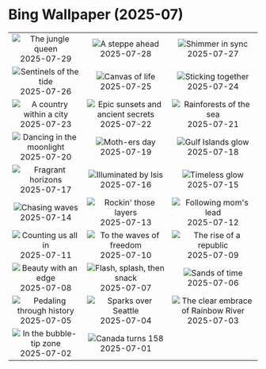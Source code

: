 # Bing Wallpaper (2025-07)

|  |  |  |
|:---:|:---:|:---:|
| ![](https://www.bing.com/th?id=OHR.TigerDay_EN-US5038876410_400x240.jpg "The jungle queen") 2025-07-29 | ![](https://www.bing.com/th?id=OHR.MongoliaYurts_EN-US1803457525_400x240.jpg "A steppe ahead") 2025-07-28 | ![](https://www.bing.com/th?id=OHR.BlackfinBarracuda_EN-US1227116811_400x240.jpg "Shimmer in sync") 2025-07-27 |
| ![](https://www.bing.com/th?id=OHR.MangroveTwilight_EN-US0646432423_400x240.jpg "Sentinels of the tide") 2025-07-26 | ![](https://www.bing.com/th?id=OHR.LasPalmas_EN-US0568727017_400x240.jpg "Canvas of life") 2025-07-25 | ![](https://www.bing.com/th?id=OHR.AshyWoodswallow_EN-US7005770998_400x240.jpg "Sticking together") 2025-07-24 |
| ![](https://www.bing.com/th?id=OHR.VaticanCity_EN-US5915643866_400x240.jpg "A country within a city") 2025-07-23 | ![](https://www.bing.com/th?id=OHR.BadlandsSunset_EN-US5821746223_400x240.jpg "Epic sunsets and ancient secrets") 2025-07-22 | ![](https://www.bing.com/th?id=OHR.AcroporaReef_EN-US5567789372_400x240.jpg "Rainforests of the sea") 2025-07-21 |
| ![](https://www.bing.com/th?id=OHR.BigMoon_EN-US5436003142_400x240.jpg "Dancing in the moonlight") 2025-07-20 | ![](https://www.bing.com/th?id=OHR.MothWeek_EN-US5360572836_400x240.jpg "Moth-ers day") 2025-07-19 | ![](https://www.bing.com/th?id=OHR.FloridaSeashore_EN-US9038929616_400x240.jpg "Gulf Islands glow") 2025-07-18 |
| ![](https://www.bing.com/th?id=OHR.FranceLavender_EN-US5224253118_400x240.jpg "Fragrant horizons") 2025-07-17 | ![](https://www.bing.com/th?id=OHR.TemplePhilae_EN-US5062419351_400x240.jpg "Illuminated by Isis") 2025-07-16 | ![](https://www.bing.com/th?id=OHR.PerseidsPine_EN-US4826682211_400x240.jpg "Timeless glow") 2025-07-15 |
| ![](https://www.bing.com/th?id=OHR.YoungShark_EN-US4689572794_400x240.jpg "Chasing waves") 2025-07-14 | ![](https://www.bing.com/th?id=OHR.BasaltColumns_EN-US4476950150_400x240.jpg "Rockin' those layers") 2025-07-13 | ![](https://www.bing.com/th?id=OHR.ThomsonGazelle_EN-US4354285846_400x240.jpg "Following mom's lead") 2025-07-12 |
| ![](https://www.bing.com/th?id=OHR.TokyoSunrise_EN-US4269783992_400x240.jpg "Counting us all in") 2025-07-11 | ![](https://www.bing.com/th?id=OHR.BahamaBlues_EN-US1367794856_400x240.jpg "To the waves of freedom") 2025-07-10 | ![](https://www.bing.com/th?id=OHR.ConstitucionStation_EN-US1235857389_400x240.jpg "The rise of a republic") 2025-07-09 |
| ![](https://www.bing.com/th?id=OHR.SecedaPeak_EN-US0983713623_400x240.jpg "Beauty with an edge") 2025-07-08 | ![](https://www.bing.com/th?id=OHR.ShetlandGannets_EN-US0812287314_400x240.jpg "Flash, splash, then snack") 2025-07-07 | ![](https://www.bing.com/th?id=OHR.MesquiteFlats_EN-US0638943216_400x240.jpg "Sands of time") 2025-07-06 |
| ![](https://www.bing.com/th?id=OHR.TourCyclists_EN-US0589835009_400x240.jpg "Pedaling through history") 2025-07-05 | ![](https://www.bing.com/th?id=OHR.SeattleFireworks_EN-US0523563675_400x240.jpg "Sparks over Seattle") 2025-07-04 | ![](https://www.bing.com/th?id=OHR.RainbowRiver_EN-US0442967532_400x240.jpg "The clear embrace of Rainbow River") 2025-07-03 |
| ![](https://www.bing.com/th?id=OHR.MaroonClownfish_EN-US0391262783_400x240.jpg "In the bubble-tip zone") 2025-07-02 | ![](https://www.bing.com/th?id=OHR.CanadaDayFogo_EN-US0231478181_400x240.jpg "Canada turns 158") 2025-07-01 |  |
